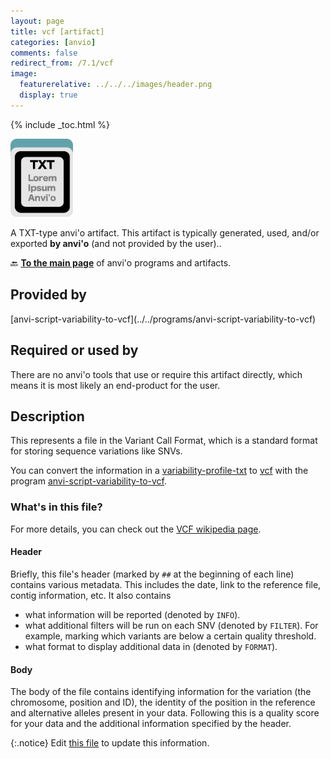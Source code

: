 ```yaml
---
layout: page
title: vcf [artifact]
categories: [anvio]
comments: false
redirect_from: /7.1/vcf
image:
  featurerelative: ../../../images/header.png
  display: true
---
```



{% include _toc.html %}


<img src="../../images/icons/TXT.png" alt="TXT" style="width:100px; border:none" />

A TXT-type anvi'o artifact. This artifact is typically generated, used, and/or exported **by anvi'o** (and not provided by the user)..

🔙 **[To the main page](../../)** of anvi'o programs and artifacts.

## Provided by


<p style="text-align: left" markdown="1"><span class="artifact-p">[anvi-script-variability-to-vcf](../../programs/anvi-script-variability-to-vcf)</span></p>


## Required or used by


There are no anvi'o tools that use or require this artifact directly, which means it is most likely an end-product for the user.


## Description

This represents a file in the Variant Call Format, which is a standard format for storing sequence variations like SNVs. 

You can convert the information in a <span class="artifact-n">[variability-profile-txt](/help/7.1/artifacts/variability-profile-txt)</span> to <span class="artifact-n">[vcf](/help/7.1/artifacts/vcf)</span> with the program <span class="artifact-n">[anvi-script-variability-to-vcf](/help/7.1/programs/anvi-script-variability-to-vcf)</span>. 

### What's in this file? 

For more details, you can check out the [VCF wikipedia page](https://en.wikipedia.org/wiki/Variant_Call_Format). 

#### Header

Briefly, this file's header (marked by `##` at the beginning of each line) contains various metadata. This includes the date, link to the reference file, contig information, etc. It also contains 
- what information will be reported (denoted by `INFO`). 
- what additional filters will be run on each SNV (denoted by `FILTER`). For example, marking which variants are below a certain quality threshold. 
- what format to display additional data in (denoted by `FORMAT`). 

#### Body

The body of the file contains identifying information for the variation (the chromosome, position and ID), the identity of the position in the reference and alternative alleles present in your data. Following this is a quality score for your data and the additional information specified by the header. 


{:.notice}
Edit [this file](https://github.com/merenlab/anvio/tree/master/anvio/docs/artifacts/vcf.md) to update this information.

